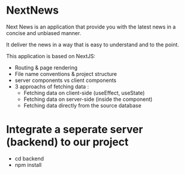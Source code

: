 # NextNews

Next News is an application that provide you with the latest news in a concise and unbiased manner. 


It deliver the news in a way that is easy to understand and to the point. 


This application is based on NextJS:

* Routing & page rendering
* File name conventions & project structure
* server components vs client components
* 3 approachs of fetching data :
  - Fetching data on client-side (useEffect, useState)
  - Fetching data on server-side (inside the component)
  - Fetching data directly from the source database

# Integrate a seperate server (backend) to our project

 * cd backend
 * npm install
 
